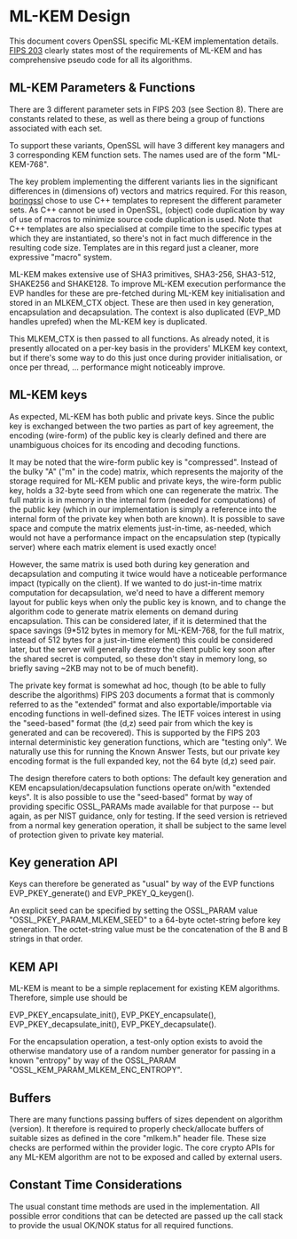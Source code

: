 ML-KEM Design
=============

This document covers OpenSSL specific ML-KEM implementation details.
[FIPS 203](https://nvlpubs.nist.gov/nistpubs/FIPS/NIST.FIPS.203.pdf)
clearly states most of the requirements of ML-KEM and has comprehensive
pseudo code for all its algorithms.

ML-KEM Parameters & Functions
-----------------------------

There are 3 different parameter sets in FIPS 203 (see Section 8).
There are constants related to these, as well as there being a group of
functions associated with each set.

To support these variants, OpenSSL will have 3 different key managers and 3
corresponding KEM function sets. The names used are of the form "ML-KEM-768".

The key problem implementing the different variants lies in the significant
differences in (dimensions of) vectors and matrics required. For this reason,
[boringssl](https://boringssl.googlesource.com/boringssl/+/HEAD/crypto/mlkem)
chose to use C++ templates to represent the different parameter sets.
As C++ cannot be used in OpenSSL, (object) code duplication by way of use
of macros to minimize source code duplication is used. Note that C++ templates are also specialised at compile time to the specific types at which they are instantiated, so there's not in fact much difference in the resulting code size. Templates are in this regard just a cleaner, more expressive "macro" system.

ML-KEM makes extensive use of SHA3 primitives, SHA3-256, SHA3-512, SHAKE256 and SHAKE128.
To improve ML-KEM execution performance the EVP handles for these are pre-fetched during ML-KEM
key initialisation and stored in an MLKEM_CTX object.
These are then used in key generation, encapsulation and decapsulation.
The context is also duplicated (EVP_MD handles uprefed) when the ML-KEM key is duplicated.

This MLKEM_CTX is then passed to all functions.
As already noted, it is presently allocated on a per-key basis in the providers'
MLKEM key context, but if there's some way to do this just once during provider
initialisation, or once per thread, ... performance might noticeably improve.

ML-KEM keys
-----------

As expected, ML-KEM  has both public and private keys.
Since the public key is exchanged between the two parties as part of key
agreement, the encoding (wire-form) of the public key is clearly defined and
there are unambiguous choices for its encoding and decoding functions.

It may be noted that the wire-form public key is "compressed".
Instead of the bulky "A" ("m" in the code) matrix, which represents the majority
of the storage required for ML-KEM public and private keys, the wire-form public
key, holds a 32-byte seed from which one can regenerate the matrix.
The full matrix is in memory in the internal form (needed for computations) of
the public key (which in our implementation is simply a reference into the internal
form of the private key when both are known).
It is possible to save space and compute the matrix elements just-in-time, as-needed,
which would not have a performance impact on the encapsulation step (typically server)
where each matrix element is used exactly once!

However, the same matrix is used both during key generation and decapsulation and
computing it twice would have a noticeable performance impact (typically on the client).
If we wanted to do just-in-time matrix computation for decapsulation, we'd need to have
a different memory layout for public keys when only the public key is known, and to change
the algorithm code to generate matrix elements on demand during encapsulation. This can
be considered later, if it is determined that the space savings (9*512 bytes in memory for
ML-KEM-768, for the full matrix, instead of 512 bytes for a just-in-time element) this could
be considered later, but the server will generally destroy the client public key soon after the
shared secret is computed, so these don't stay in memory long, so briefly saving ~2KB may
not to be of much benefit).

The private key format is somewhat ad hoc, though (to be able to fully describe the algorithms)
FIPS 203 documents a format that is commonly referred to as the "extended"
format and also exportable/importable via encoding functions in well-defined
sizes. The IETF voices interest in using the "seed-based" format (the (d,z) seed
pair from which the key is generated and can be recovered). This is supported by the
FIPS 203 internal deterministic key generation functions, which are "testing only".
We naturally use this for running the Known Answer Tests, but our private key encoding
format is the full expanded key, not the 64 byte (d,z) seed pair.

The design therefore caters to both options: The default key generation and
KEM encapsulation/decapsulation functions operate on/with "extended keys".
It is also possible to use the "seed-based" format by way of providing
specific OSSL_PARAMs made available for that purpose -- but again, as per
NIST guidance, only for testing. If the seed version is retrieved from a
normal key generation operation, it shall be subject to the same level of
protection given to private key material.

Key generation API
------------------

Keys can therefore be generated as "usual" by way of the EVP functions
EVP_PKEY_generate() and EVP_PKEY_Q_keygen().

An explicit seed can be specified by setting the OSSL_PARAM value
"OSSL_PKEY_PARAM_MLKEM_SEED" to a 64-byte octet-string before key generation.
The octet-string value must be the concatenation of the B<d> and B<z> strings in that
order.

KEM API
-------

ML-KEM is meant to be a simple replacement for existing KEM algorithms.
Therefore, simple use should be

EVP_PKEY_encapsulate_init(), EVP_PKEY_encapsulate(),
EVP_PKEY_decapsulate_init(), EVP_PKEY_decapsulate().

For the encapsulation operation, a test-only option exists to avoid the
otherwise mandatory use of a random number generator for passing in a
known "entropy" by way of the OSSL_PARAM "OSSL_KEM_PARAM_MLKEM_ENC_ENTROPY".

Buffers
-------

There are many functions passing buffers of sizes dependent on algorithm
(version). It therefore is required to properly check/allocate buffers of
suitable sizes as defined in the core "mlkem.h" header file. These size
checks are performed within the provider logic. The core crypto APIs for
any ML-KEM algorithm are not to be exposed and called by external users.

Constant Time Considerations
----------------------------

The usual constant time methods are used in the implementation. All possible
error conditions that can be detected are passed up the call stack to provide
the usual OK/NOK status for all required functions.

